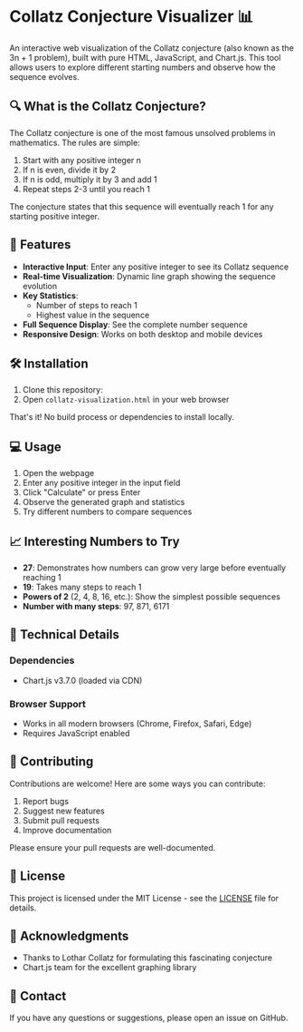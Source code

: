 # Collatz Conjecture Visualizer 📊

An interactive web visualization of the Collatz conjecture (also known as the 3n + 1 problem), built with pure HTML, JavaScript, and Chart.js. This tool allows users to explore different starting numbers and observe how the sequence evolves.

## 🔍 What is the Collatz Conjecture?

The Collatz conjecture is one of the most famous unsolved problems in mathematics. The rules are simple:

1. Start with any positive integer n
2. If n is even, divide it by 2
3. If n is odd, multiply it by 3 and add 1
4. Repeat steps 2-3 until you reach 1

The conjecture states that this sequence will eventually reach 1 for any starting positive integer.

## 🚀 Features

- **Interactive Input**: Enter any positive integer to see its Collatz sequence
- **Real-time Visualization**: Dynamic line graph showing the sequence evolution
- **Key Statistics**: 
  - Number of steps to reach 1
  - Highest value in the sequence
- **Full Sequence Display**: See the complete number sequence
- **Responsive Design**: Works on both desktop and mobile devices

## 🛠️ Installation

1. Clone this repository:
2. Open `collatz-visualization.html` in your web browser

That's it! No build process or dependencies to install locally.

## 💻 Usage

1. Open the webpage
2. Enter any positive integer in the input field
3. Click "Calculate" or press Enter
4. Observe the generated graph and statistics
5. Try different numbers to compare sequences

## 📈 Interesting Numbers to Try

- **27**: Demonstrates how numbers can grow very large before eventually reaching 1
- **19**: Takes many steps to reach 1
- **Powers of 2** (2, 4, 8, 16, etc.): Show the simplest possible sequences
- **Number with many steps**: 97, 871, 6171

## 🔧 Technical Details

### Dependencies
- Chart.js v3.7.0 (loaded via CDN)

### Browser Support
- Works in all modern browsers (Chrome, Firefox, Safari, Edge)
- Requires JavaScript enabled

## 🤝 Contributing

Contributions are welcome! Here are some ways you can contribute:

1. Report bugs
2. Suggest new features
3. Submit pull requests
4. Improve documentation

Please ensure your pull requests are well-documented.

## 📝 License

This project is licensed under the MIT License - see the [LICENSE](LICENSE) file for details.

## 🌟 Acknowledgments

- Thanks to Lothar Collatz for formulating this fascinating conjecture
- Chart.js team for the excellent graphing library

## 📧 Contact

If you have any questions or suggestions, please open an issue on GitHub.
